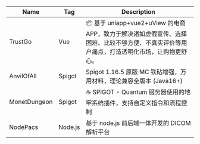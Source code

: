 | Name         | Tag     | Description                                                                        |
|--------------|---------|------------------------------------------------------------------------------------|
| TrustGo      | Vue     | 📦 基于 uniapp+vue2+uView 的电商 APP，致力于解决诸如虚假宣传、选择困难、比较不够方便、不真实评价等用户痛点，打造透明化市场，让购物更舒心。 |
| AnvilOfAll   | Spigot  | Spigot 1.16.5 原版 MC 铁砧增强，万用材料，理论兼容全版本 (Java16+)                                    |
| MonetDungeon | Spigot  | ☕️ SPIGOT - Quantum 服务器使用的地牢系统插件，支持自定义指令和流程控制                                      |
| NodePacs     | Node.js | 基于 node.js 前后端一体开发的 DICOM 解析平台                                                     |